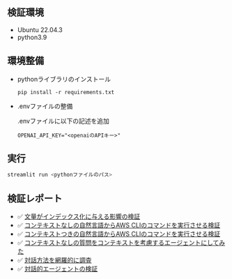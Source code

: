## 検証環境
* Ubuntu 22.04.3
* python3.9

## 環境整備
* pythonライブラリのインストール

  `pip install -r requirements.txt`

* .envファイルの整備

  .envファイルに以下の記述を追加
  ```
  OPENAI_API_KEY="<openaiのAPIキー>"
  ```

## 実行
```bash
streamlit run <pythonファイルのパス>
```

## 検証レポート
* ✅ [文量がインデックス化に与える影響の検証](./repo/report_doc_num.md)
* ✅ [コンテキストなしの自然言語からAWS CLIのコマンドを実行させる検証](./repo/report_exec_command_contextless.md)
* ✅ [コンテキストつきの自然言語からAWS CLIのコマンドを実行させる検証](./repo/report_exec_command_context.md)
* ✅ [コンテキストなしの質問をコンテキストを考慮するエージェントにしてみた](./repo/report_contextless_request_with_usercontext.md)
* ✅ [対話方法を網羅的に調査](./repo/report_conversational_pickup.md)
* ✅ [対話的エージェントの検証](./repo/report_conversational.md)
